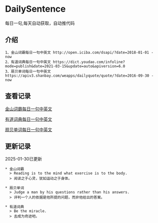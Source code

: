 # DailySentence

每日一句,每天自动获取，自动推代码

## 介绍

```
1、金山词霸每日一句中英文 http://open.iciba.com/dsapi/?date=2018-01-01 - now
2、有道词典每日一句中英文 https://dict.youdao.com/infoline?mode=publish&date=2021-03-15&update=auto&apiversion=6.0
3、扇贝单词每日一句中英文 https://apiv3.shanbay.com/weapps/dailyquote/quote/?date=2016-09-30 - now
```

## 查看记录

[金山词霸每日一句中英文](./data/iciba/)

[有道词典每日一句中英文](./data/youdao/)

[扇贝单词每日一句中英文](./data/shanbay/)

## 更新记录
2025-01-30已更新 
```
* 金山词霸
  > Reading is to the mind what exercise is to the body.
  > 阅读之于心灵，犹如运动之于身体。

* 扇贝单词
  > Judge a man by his questions rather than his answers.
  > 评判一个人的依据是他所提的问题，而非他给出的答案。

* 有道词典
  > Be the miracle.
  > 去成为奇迹吧。

```

